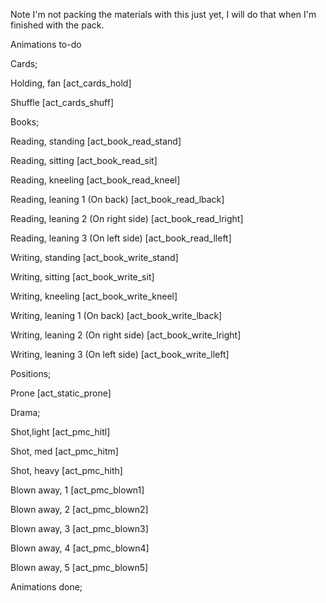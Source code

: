 
Note I'm not packing the materials with this just yet, I will do that when I'm finished with the pack.

Animations to-do

Cards;

Holding, fan                         [act_cards_hold]

Shuffle                              [act_cards_shuff]

Books;

Reading, standing                    [act_book_read_stand]

Reading, sitting                     [act_book_read_sit]

Reading, kneeling                    [act_book_read_kneel]

Reading, leaning 1 (On back)         [act_book_read_lback]

Reading, leaning 2 (On right side)   [act_book_read_lright]

Reading, leaning 3 (On left side)    [act_book_read_lleft]

Writing, standing                    [act_book_write_stand]

Writing, sitting					 [act_book_write_sit]

Writing, kneeling                    [act_book_write_kneel]

Writing, leaning 1 (On back)         [act_book_write_lback]

Writing, leaning 2 (On right side)   [act_book_write_lright]

Writing, leaning 3 (On left side)    [act_book_write_lleft]

Positions;

Prone                                [act_static_prone]
  
Drama;

Shot,light                           [act_pmc_hitl]

Shot, med                            [act_pmc_hitm]

Shot, heavy                          [act_pmc_hith]

Blown away, 1                        [act_pmc_blown1]

Blown away, 2                        [act_pmc_blown2]

Blown away, 3                        [act_pmc_blown3]

Blown away, 4                        [act_pmc_blown4]

Blown away, 5                        [act_pmc_blown5]

Animations done;
